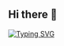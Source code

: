 ## Hi there 👋
[![Typing SVG](https://readme-typing-svg.demolab.com/?lines=Programmer+from+CT+MTUCI;I+dream+endlessly)](https://git.io/typing-svg)
<!--
**Bomix666/Bomix666** is a ✨ _special_ ✨ repository because its `README.md` (this file) appears on your GitHub profile.

Here are some ideas to get you started:

- 🔭 I’m currently working on ...
- 🌱 I’m currently learning ...
- 👯 I’m looking to collaborate on ...
- 🤔 I’m looking for help with ...
- 💬 Ask me about ...
- 📫 How to reach me: ...
- 😄 Pronouns: ...
- ⚡ Fun fact: ...
-->
